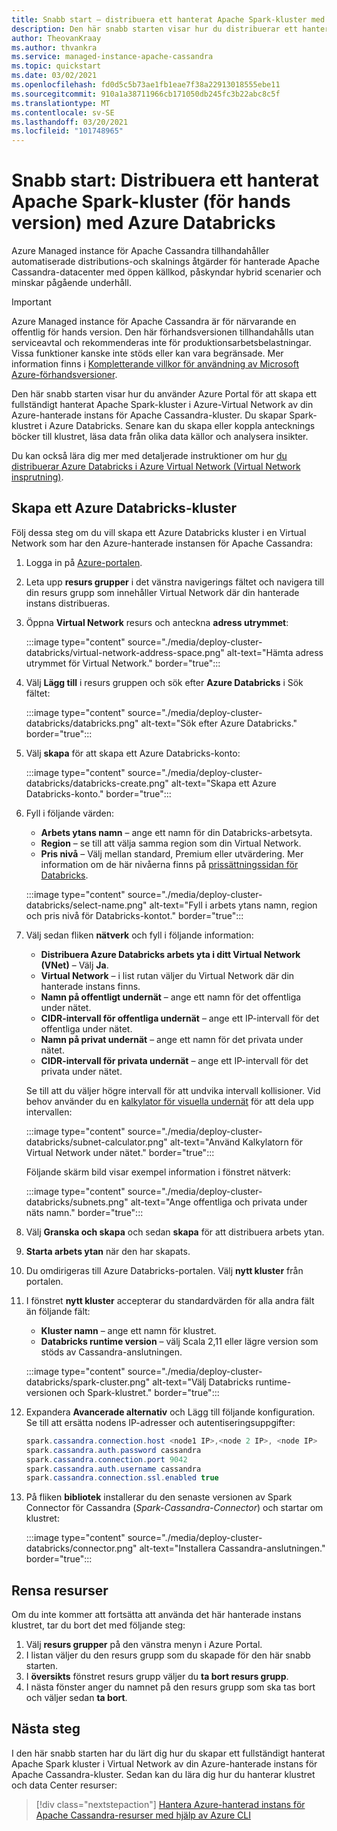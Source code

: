 ```yaml
---
title: Snabb start – distribuera ett hanterat Apache Spark-kluster med Azure Databricks
description: Den här snabb starten visar hur du distribuerar ett hanterat Apache Spark-kluster med Azure Databricks med hjälp av Azure Portal.
author: TheovanKraay
ms.author: thvankra
ms.service: managed-instance-apache-cassandra
ms.topic: quickstart
ms.date: 03/02/2021
ms.openlocfilehash: fd0d5c5b73ae1fb1eae7f38a22913018555ebe11
ms.sourcegitcommit: 910a1a38711966cb171050db245fc3b22abc8c5f
ms.translationtype: MT
ms.contentlocale: sv-SE
ms.lasthandoff: 03/20/2021
ms.locfileid: "101748965"
---
```

# <a name="quickstart-deploy-a-managed-apache-spark-cluster-preview-with-azure-databricks"></a>Snabb start: Distribuera ett hanterat Apache Spark-kluster (för hands version) med Azure Databricks

Azure Managed instance för Apache Cassandra tillhandahåller automatiserade distributions-och skalnings åtgärder för hanterade Apache Cassandra-datacenter med öppen källkod, påskyndar hybrid scenarier och minskar pågående underhåll.

> [!IMPORTANT]
> Azure Managed instance för Apache Cassandra är för närvarande en offentlig för hands version.
> Den här förhandsversionen tillhandahålls utan serviceavtal och rekommenderas inte för produktionsarbetsbelastningar. Vissa funktioner kanske inte stöds eller kan vara begränsade.
> Mer information finns i [Kompletterande villkor för användning av Microsoft Azure-förhandsversioner](https://azure.microsoft.com/support/legal/preview-supplemental-terms/).

Den här snabb starten visar hur du använder Azure Portal för att skapa ett fullständigt hanterat Apache Spark-kluster i Azure-Virtual Network av din Azure-hanterade instans för Apache Cassandra-kluster. Du skapar Spark-klustret i Azure Databricks. Senare kan du skapa eller koppla antecknings böcker till klustret, läsa data från olika data källor och analysera insikter.

Du kan också lära dig mer med detaljerade instruktioner om hur [du distribuerar Azure Databricks i Azure Virtual Network (Virtual Network insprutning)](/azure/databricks/administration-guide/cloud-configurations/azure/vnet-inject).

## <a name="create-an-azure-databricks-cluster"></a>Skapa ett Azure Databricks-kluster

Följ dessa steg om du vill skapa ett Azure Databricks kluster i en Virtual Network som har den Azure-hanterade instansen för Apache Cassandra:

1. Logga in på [Azure-portalen](https://portal.azure.com/).

1. Leta upp **resurs grupper** i det vänstra navigerings fältet och navigera till din resurs grupp som innehåller Virtual Network där din hanterade instans distribueras.

1. Öppna **Virtual Network** resurs och anteckna **adress utrymmet**:

    :::image type="content" source="./media/deploy-cluster-databricks/virtual-network-address-space.png" alt-text="Hämta adress utrymmet för Virtual Network." border="true":::

1. Välj **Lägg till** i resurs gruppen och sök efter **Azure Databricks** i Sök fältet:

    :::image type="content" source="./media/deploy-cluster-databricks/databricks.png" alt-text="Sök efter Azure Databricks." border="true":::

1. Välj **skapa** för att skapa ett Azure Databricks-konto:

    :::image type="content" source="./media/deploy-cluster-databricks/databricks-create.png" alt-text="Skapa ett Azure Databricks-konto." border="true":::

1. Fyll i följande värden:

   * **Arbets ytans namn** – ange ett namn för din Databricks-arbetsyta.
   * **Region** – se till att välja samma region som din Virtual Network.
   * **Pris nivå** – Välj mellan standard, Premium eller utvärdering. Mer information om de här nivåerna finns på [prissättningssidan för Databricks](https://azure.microsoft.com/pricing/details/databricks/).

    :::image type="content" source="./media/deploy-cluster-databricks/select-name.png" alt-text="Fyll i arbets ytans namn, region och pris nivå för Databricks-kontot." border="true":::

1. Välj sedan fliken **nätverk** och fyll i följande information:

   * **Distribuera Azure Databricks arbets yta i ditt Virtual Network (VNet)** – Välj **Ja**.
   * **Virtual Network** – i list rutan väljer du Virtual Network där din hanterade instans finns.
   * **Namn på offentligt undernät** – ange ett namn för det offentliga under nätet.
   * **CIDR-intervall för offentliga undernät** – ange ett IP-intervall för det offentliga under nätet.
   * **Namn på privat undernät** – ange ett namn för det privata under nätet.
   * **CIDR-intervall för privata undernät** – ange ett IP-intervall för det privata under nätet.

   Se till att du väljer högre intervall för att undvika intervall kollisioner. Vid behov använder du en [kalkylator för visuella undernät](https://www.fryguy.net/wp-content/tools/subnets.html) för att dela upp intervallen:

   :::image type="content" source="./media/deploy-cluster-databricks/subnet-calculator.png" alt-text="Använd Kalkylatorn för Virtual Network under nätet." border="true":::

   Följande skärm bild visar exempel information i fönstret nätverk:

   :::image type="content" source="./media/deploy-cluster-databricks/subnets.png" alt-text="Ange offentliga och privata under näts namn." border="true":::

1. Välj **Granska och skapa** och sedan **skapa** för att distribuera arbets ytan.

1. **Starta arbets ytan** när den har skapats.

1. Du omdirigeras till Azure Databricks-portalen. Välj **nytt kluster** från portalen.

1. I fönstret **nytt kluster** accepterar du standardvärden för alla andra fält än följande fält:

   * **Kluster namn** – ange ett namn för klustret.
   * **Databricks runtime version** – välj Scala 2,11 eller lägre version som stöds av Cassandra-anslutningen.

    :::image type="content" source="./media/deploy-cluster-databricks/spark-cluster.png" alt-text="Välj Databricks runtime-versionen och Spark-klustret." border="true":::

1. Expandera **Avancerade alternativ** och Lägg till följande konfiguration. Se till att ersätta nodens IP-adresser och autentiseringsuppgifter:

    ```java
    spark.cassandra.connection.host <node1 IP>,<node 2 IP>, <node IP>
    spark.cassandra.auth.password cassandra
    spark.cassandra.connection.port 9042
    spark.cassandra.auth.username cassandra
    spark.cassandra.connection.ssl.enabled true
    ```

1. På fliken **bibliotek** installerar du den senaste versionen av Spark Connector för Cassandra (*Spark-Cassandra-Connector*) och startar om klustret:

    :::image type="content" source="./media/deploy-cluster-databricks/connector.png" alt-text="Installera Cassandra-anslutningen." border="true":::

## <a name="clean-up-resources"></a>Rensa resurser

Om du inte kommer att fortsätta att använda det här hanterade instans klustret, tar du bort det med följande steg:

1. Välj **resurs grupper** på den vänstra menyn i Azure Portal.
1. I listan väljer du den resurs grupp som du skapade för den här snabb starten.
1. I **översikts** fönstret resurs grupp väljer du **ta bort resurs grupp**.
3. I nästa fönster anger du namnet på den resurs grupp som ska tas bort och väljer sedan **ta bort**.

## <a name="next-steps"></a>Nästa steg

I den här snabb starten har du lärt dig hur du skapar ett fullständigt hanterat Apache Spark kluster i Virtual Network av din Azure-hanterade instans för Apache Cassandra-kluster. Sedan kan du lära dig hur du hanterar klustret och data Center resurser: 

> [!div class="nextstepaction"]
> [Hantera Azure-hanterad instans för Apache Cassandra-resurser med hjälp av Azure CLI](manage-resources-cli.md)

